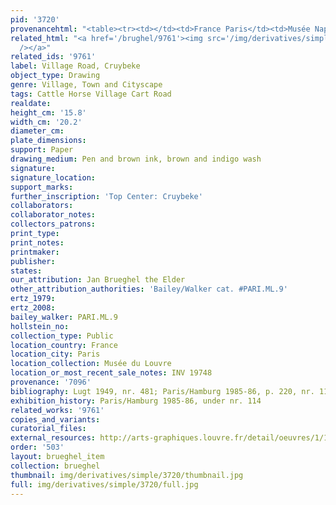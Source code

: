 ```yaml
---
pid: '3720'
provenancehtml: "<table><tr><td></td><td>France Paris</td><td>Musée Napoléon</td></tr></table>"
related_html: "<a href='/brughel/9761'><img src='/img/derivatives/simple/9761/thumbnail.jpg'
  /></a>"
related_ids: '9761'
label: Village Road, Cruybeke
object_type: Drawing
genre: Village, Town and Cityscape
tags: Cattle Horse Village Cart Road
realdate:
height_cm: '15.8'
width_cm: '20.2'
diameter_cm:
plate_dimensions:
support: Paper
drawing_medium: Pen and brown ink, brown and indigo wash
signature:
signature_location:
support_marks:
further_inscription: 'Top Center: Cruybeke'
collaborators:
collaborator_notes:
collectors_patrons:
print_type:
print_notes:
printmaker:
publisher:
states:
our_attribution: Jan Brueghel the Elder
other_attribution_authorities: 'Bailey/Walker cat. #PARI.ML.9'
ertz_1979:
ertz_2008:
bailey_walker: PARI.ML.9
hollstein_no:
collection_type: Public
location_country: France
location_city: Paris
location_collection: Musée du Louvre
location_or_most_recent_sale_notes: INV 19748
provenance: '7096'
bibliography: Lugt 1949, nr. 481; Paris/Hamburg 1985-86, p. 220, nr. 114
exhibition_history: Paris/Hamburg 1985-86, under nr. 114
related_works: '9761'
copies_and_variants:
curatorial_files:
external_resources: http://arts-graphiques.louvre.fr/detail/oeuvres/1/109890-Route-dans-un-village-Cruybeke
order: '503'
layout: brueghel_item
collection: brueghel
thumbnail: img/derivatives/simple/3720/thumbnail.jpg
full: img/derivatives/simple/3720/full.jpg
---
```

